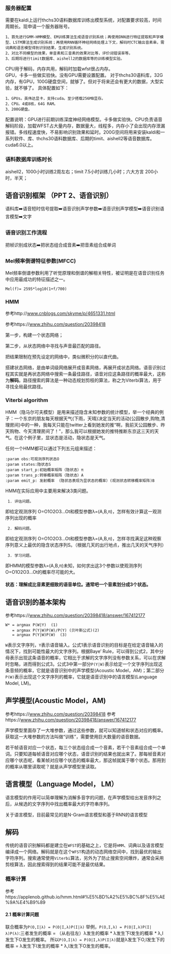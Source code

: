 ### 服务器配置

   需要在kaldi上运行thchs30语料数据库训练出模型系统，对配置要求较高，时间周期长。现申请一个服务器账号。
	
    1、首先进行GMM-HMM模型、EM训练算法生成语音识别系统；再使用DNN进行特征提取和声学模型、LSTM算法生成识别系统；再使用RNN循环神经网络处理上下文，解码时CTC输出音素串，需词典和语言模型得到识别结果，生成识别系统。
    2、对比不同模型的效果，单音素和三音素的效果对比等，评价词错误率等。
    3、后期将进行timit数据库、aishell2的数据库等的训练模型实验。
   CPU用于解码，内存共用，解码时加载wfst很占内存。  
   GPU，卡多一些做实验快。没有GPU需要设置配置。
   对于thchs30语料库，32G内存，有GPU，100G硬盘空间，就够了。但对于将来还会有更大的数据，大型实验，就不够了。
具体配置如下：

	1、GPUs。英伟达显卡，支持cuda。至少搭载256MB显存。
	2、CPU。4或8核，64G RAM。
	3、200G硬盘。

配置说明：GPU进行前期训练深度神经网络模型。卡多做实验快。CPU负责语音解码阶段，加载WFST占大量内存，数据量大，线程多，内存小了会出现内存泄漏报错。多线程速度快，不易影响识别效果和延时。200G空间将用来安装kaldi和一系列软件、库、thchs30语料数据库、后期的timit、aishell2等语音数据库。   
   cuda6.0以上。
   
### 语料数据库训练时长
   aishell2，1000小时训练2周左右；timit 7.5小时训练几小时；六大方言 200小时，半天；
   
## 语音识别框架 （PPT 2、语音识别）

语料库➡️语音短时信号提取➡️语音识别声学参数➡️语音识别声学模型➡️语音识别语言模型➡️文字

### 语音识别工作流程

把帧识别成状态➡️把状态组合成音素➡️把音素组合成单词

### Mel频率倒谱特征参数(MFCC)

Mel频率倒谱参数利用了听觉原理和倒谱的解相关特性，被证明是在语音识别任务中应用最成功的特征描述之一。

  `Mel(f)= 2595*log10(1+f/700)`
  
### HMM

参考http://www.cnblogs.com/skyme/p/4651331.html

参考https://www.zhihu.com/question/20398418

第一步，构建一个状态网络；
  
第二步，从状态网络中寻找与声音最匹配的路径。
 
把结果限制在预先设定的网络中，类似微积分的以直代曲。

搭建状态网络，是由单词级网络展开成音素网络，再展开成状态网络。语音识别过程其实就是再状态网络中搜索一条最佳路径，语音对应这条路径的概率最大，这称为**解码**。路径搜索的算法是一种动态规划剪枝的算法，称之为Viterbi算法，用于寻找全局最优路径。

### Viterbi algorithm

HMM（隐马尔可夫模型）是用来描述隐含未知参数的统计模型，举一个经典的例子：一个东京的朋友每天根据天气{下雨，天晴}决定当天的活动{公园散步,购物,清理房间}中的一种，我每天只能在twitter上看到她发的推“啊，我前天公园散步、昨天购物、今天清理房间了！”，那么我可以根据她发的推特推断东京这三天的天气。在这个例子里，显状态是活动，隐状态是天气。

任何一个HMM都可以通过下列五元组来描述：

    :param obs:可观测序列状态O
    :param states:隐状态S
    :param start_p:初始概率矩阵（隐状态）π
    :param trans_p:转移概率矩阵（隐状态）A
    :param emit_p: 发射概率 （隐状态表现为显状态的概率）(观测状态转移概率矩阵)B
HMM在实际应用中主要用来解决3类问题。

     1. 评估问题。

   即给定观测序列 O=O1O2O3…Ot和模型参数λ=(A,B,π)，怎样有效计算这一观测序列出现的概率

     2. 解码问题。

   即给定观测序列 O=O1O2O3…Ot和模型参数λ=(A,B,π)，怎样寻找满足这种观察序列意义上最优的隐含状态序列S。（根据几天的出行地点，推出几天的天气序列）

     3. 学习问题。

   即HMM的模型参数λ=(A,B,π)未知，如何求出这3个参数以使观测序列O=O1O2O3…Ot的概率尽可能的大。
   
   
   

#### 状态：理解成比音素更细致的语音单位。通常吧一个音素划分成3个状态。

## 语音识别的基本架构

参考https://www.zhihu.com/question/20398418/answer/167412177

	W* = argmax P(W|Y) 	(1)
	   = argmax P(Y|W)P(W)/P(Y) (贝叶斯公式)(2)
	   = argmax P(Y|W)P(W)	(3)
`W`表示文字序列，`Y`表示语音输入。公式1表示语音识别的目标是在给定语音输入的情况下，找到可能性最大的文字序列。根据Baye’ Rule，可以得到公式2，其中分母表示出现这条语音的概率，它相比于求解的文字序列没有参数关系，可以在求解时忽略，进而得到公式3。公式3中第一部分`P(Y|W)`表示给定一个文字序列出现这条音频的概率，它就是语音识别中的声学模型(Acoustic Model，AM)；第二部分`P(W)`表示出现这个文字序列的概率，它就是语音识别中的语言模型(Language Model, LM)。

## 声学模型(Acoustic Model，AM)

参考https://www.zhihu.com/question/20398418
参考https://www.zhihu.com/question/20398418/answer/167412177

声学模型里面存了一大堆参数，通过这些参数，就可以知道帧和状态对应的概率。获取这一大堆参数的方法叫做“训练”，需要使用巨大数量的语音数据。

若干帧语音对应一个状态，每三个状态组合成一个音素，若干个音素组合成一个单词。只要知道每帧语音对应哪个状态，语音识别的结果也就出来了。那每帧音素对应哪个状态呢，看某帧对应哪个状态的概率最大，那这帧就属于哪个状态。那用到的概率从哪里读取呢？就是从声学模型里读取。

## 语言模型（Language Model， LM）
语言模型的作用可以简单理解为消解多音字的问题，在声学模型给出发音序列之后，从候选的文字序列中找出概率最大的字符串序列。

关于语言模型，目前最常见的是N-Gram语言模型和基于RNN的语言模型

## 解码
传统的语音识别解码都是建立在`WFST`的基础之上，它是将`HMM`、词典以及语言模型编译成一个网络。解码就是在这个`WFST`构造的动态网络空间中，找到最优的输出字符序列。搜索通常使用`Viterbi`算法，另外为了防止搜索空间爆炸，通常会采用剪枝算法，因此搜索得到的结果可能不是最优结果。

### 概率计算
参考https://applenob.github.io/hmm.html#%E5%BD%A2%E5%BC%8F%E5%AE%9A%E4%B9%89
#### 2.1 概率计算问题
联合概率为`P(O,I|λ) = P(O|I,λ)P(I|λ)`
举例，`P(O,I,λ) = P(O|I,λ)P(I|λ)P(λ)`:三者发生的概率 = （从右往左）λ发生的概率 * λ发生下I发生的概率 * λ,I发生下O发生的概率。
所以`P(O,I|λ) = P(O|I,λ)P(I|λ)`就是λ发生下O,I发生下的概率 = λ发生下I发生的概率 * λ,I发生下O发生的概率。









